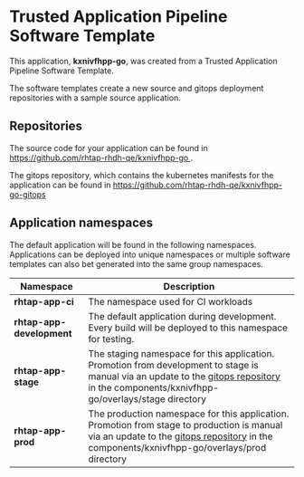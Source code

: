 # Trusted Application Pipeline Software Template

This application, **kxnivfhpp-go**, was created from a Trusted Application Pipeline Software Template.

The software templates create a new source and gitops deployment repositories with a sample source application. 

## Repositories

The source code for your application can be found in [https://github.com/rhtap-rhdh-qe/kxnivfhpp-go ](https://github.com/rhtap-rhdh-qe/kxnivfhpp-go ).
 
The gitops repository, which contains the kubernetes manifests for the application can be found in 
[https://github.com/rhtap-rhdh-qe/kxnivfhpp-go-gitops ](https://github.com/rhtap-rhdh-qe/kxnivfhpp-go-gitops ) 

## Application namespaces 

The default application will be found in the following namespaces. Applications can be deployed into unique namespaces or multiple software templates can also bet generated into the same group namespaces.  

|  Namespace   |  Description   |  
| -------- | -------- |
| **rhtap-app-ci** | The namespace used for CI workloads |
| **rhtap-app-development** | The default application during development. Every build will be deployed to this namespace for testing. |
| **rhtap-app-stage** | The staging namespace for this application. Promotion from development to stage is manual via an update to the [gitops repository](https://github.com/rhtap-rhdh-qe/kxnivfhpp-go-gitops ) in the components/kxnivfhpp-go/overlays/stage directory |
| **rhtap-app-prod** | The production namespace for this application. Promotion from stage to production is manual via an update to the [gitops repository](https://github.com/rhtap-rhdh-qe/kxnivfhpp-go-gitops ) in the components/kxnivfhpp-go/overlays/prod directory |